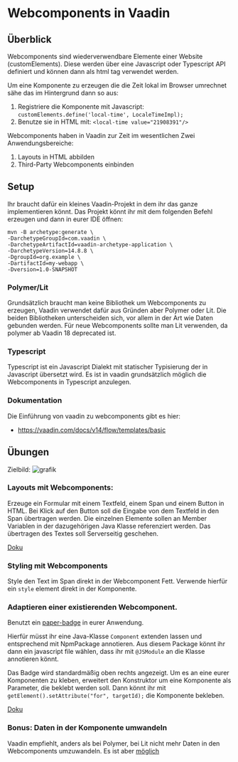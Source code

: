 # Webcomponents in Vaadin


## Überblick
Webcomponents sind wiederverwendbare Elemente einer Website (customElements).
Diese werden über eine Javascript oder Typescript API definiert und können dann als html tag verwendet werden.

Um eine Komponente zu erzeugen die die Zeit lokal im Browser umrechnet sähe das im Hintergrund dann so aus:
 1. Registriere die Komponente mit Javascript: `customElements.define('local-time', LocaleTimeImpl);`
 2. Benutze sie in HTML mit: `<local-time value="21908391"/>`

Webcomponents haben in Vaadin zur Zeit im wesentlichen Zwei Anwendungsbereiche:
 1. Layouts in HTML abbilden
 2. Third-Party Webcomponents einbinden

## Setup
Ihr braucht dafür ein kleines Vaadin-Projekt in dem ihr das ganze implementieren könnt.
Das Projekt könnt ihr mit dem folgenden Befehl erzeugen und dann in eurer IDE öffnen:

```
mvn -B archetype:generate \
-DarchetypeGroupId=com.vaadin \
-DarchetypeArtifactId=vaadin-archetype-application \
-DarchetypeVersion=14.8.8 \
-DgroupId=org.example \
-DartifactId=my-webapp \
-Dversion=1.0-SNAPSHOT
```

### Polymer/Lit
Grundsätzlich braucht man keine Bibliothek um Webcomponents zu erzeugen, Vaadin verwendet dafür aus Gründen
aber Polymer oder Lit. Die beiden Bibliotheken unterscheiden sich, vor allem in der
Art wie Daten gebunden werden. Für neue Webcomponents sollte man Lit verwenden, da polymer ab Vaadin 18 deprecated ist.

### Typescript
Typescript ist ein Javascript Dialekt mit statischer Typisierung der in Javascript übersetzt wird.
Es ist in vaadin grundsätzlich möglich die Webcomponents in Typescript anzulegen.


### Dokumentation
Die Einführung von vaadin zu webcomponents gibt es hier:
 - https://vaadin.com/docs/v14/flow/templates/basic

## Übungen

Zielbild:
![grafik](https://user-images.githubusercontent.com/7593137/164033823-5328f968-5380-4b7a-82da-8bd419089962.png)


### Layouts mit Webcomponents:

Erzeuge ein Formular mit einem Textfeld, einem Span und einem Button in HTML.
Bei Klick auf den Button soll die Eingabe von dem Textfeld in den Span übertragen werden.
Die einzelnen Elemente sollen an Member Variablen in der dazugehörigen Java Klasse referenziert werden.
Das übertragen des Textes soll Serverseitig geschehen.

[Doku](https://vaadin.com/docs/v14/flow/templates/basic)

### Styling mit Webcomponents
Style den Text im Span direkt in der Webcomponent Fett. Verwende hierfür ein `style` element direkt in der Komponente.

### Adaptieren einer existierenden Webcomponent.
Benutzt ein [paper-badge](https://www.webcomponents.org/element/@polymer/paper-badge) in eurer Anwendung.

Hierfür müsst ihr eine Java-Klasse `Component` extenden lassen und entsprechend mit NpmPackage annotieren.
Aus diesem Package könnt ihr dann ein javascript file wählen, dass ihr mit `@JSModule` an die Klasse annotieren könnt.

Das Badge wird standardmäßig oben rechts angezeigt. Um es an eine eurer Komponenten zu kleben, erweitert den Konstruktor
um eine Komponente als Parameter, die beklebt werden soll. Dann könnt ihr mit `getElement().setAttribute("for", targetId);`
die Komponente bekleben.

[Doku](https://vaadin.com/docs/latest/flow/components/web-components/#integrating-a-js-module-into-vaadin)



### Bonus: Daten in der Komponente umwandeln

Vaadin empfiehlt, anders als bei Polymer, bei Lit nicht mehr Daten in den Webcomponents umzuwandeln.
Es ist aber [möglich](https://gist.github.com/thigg/df438419d32113b9318be1026820c6fc)
